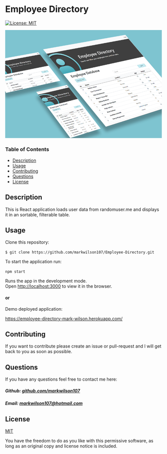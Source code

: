 # Employee Directory

[![License: MIT](https://img.shields.io/badge/License-MIT-yellow.svg)](https://opensource.org/licenses/MIT)

![Image of Application](https://github.com/markwilson107/Employee-Directory/blob/main/images/application-image.png)

### Table of Contents

- [Description](#description)
- [Usage](#usage)
- [Contributing](#contributing)
- [Questions](#questions)
- [License](#license)

## Description

This is React application loads user data from randomuser.me and displays it in an sortable, filterable table.

## Usage

Clone this repository:

`$ git clone https://github.com/markwilson107/Employee-Directory.git`

To start the application run:

`npm start`

Runs the app in the development mode.\
Open [http://localhost:3000](http://localhost:3000) to view it in the browser.

#### or

Demo deployed application:

https://employee-directory-mark-wilson.herokuapp.com/

## Contributing

If you want to contribute please create an issue or pull-request and I will get back to you as soon as possible.

## Questions

If you have any questions feel free to contact me here:

 ##### Github: [github.com/markwilson107](https://github.com/markwilson107)

 ##### Email: [markwilson107@hotmail.com](mailto:markashwilson@gmail.com?subject=[GitHub])

## License

[MIT](https://opensource.org/licenses/MIT)

You have the freedom to do as you like with this permissive software, as long as an original copy and license notice is included.

